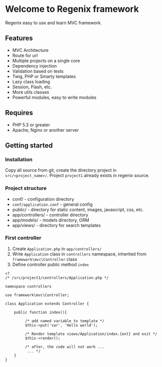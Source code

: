 Welcome to Regenix framework
============================

Regenix easy to use and learn MVC framework.

Features
--------
* MVC Architecture
* Route for url
* Multiple projects on a single core 
* Dependency injection
* Validation based on tests
* Twig, PHP or Smarty templates
* Lazy class loading
* Session, Flash, etc.
* More utils classes
* Powerful modules, easy to write modules


Requires
--------

* PHP 5.3 or greater
* Apache, Nginx or another server


Getting started
---------------

### Installation

Copy all source from git, create the directory project in `src/<project_name>/`. 
Project `project1` already exists in regenix source. 

### Project structure

* conf/ - configuration directory
 * `conf/application.conf` - general config
* public/ - directory for static content, images, javascript, css, etc.
* app/controllers/ - controller directory
* app/models/ - models directory, ORM
* app/views/ - directory for search templates

### First controller

1. Create `Application.php` in `app/controllers/`
2. Write `Application` class in `controllers` namespace, inherited from `framework\mvc\Controller` class
3. Define controller public method `index`


```
<? 
/* /src/project1/controllers/Application.php */

namespace controllers

use framework\mvc\Controller;

class Application extends Controller {

    public function index(){
          
         /* add named variable to template */
         $this->put('var', 'Hello world');

         /* Render template views/Application/index.{ext} and exit */
         $this->render();

         /* after, the code will not work ...
          ... */
    }
}
```
